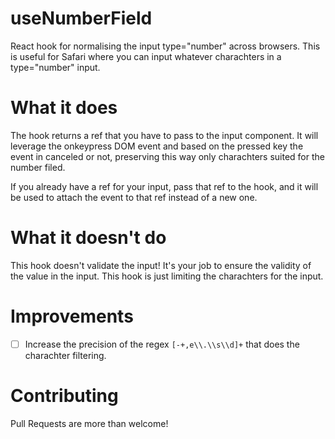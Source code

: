# useNumberField
React hook for normalising the input type="number" across browsers. This is useful for Safari where you can input whatever charachters in a type="number" input.

# What it does
The hook returns a ref that you have to pass to the input component. It will leverage the onkeypress DOM event and based on the pressed key the event in canceled or not, preserving this way only charachters suited for the number filed.

If you already have a ref for your input, pass that ref to the hook, and it will be used to attach the event to that ref instead of a new one.

# What it doesn't do
This hook doesn't validate the input! It's your job to ensure the validity of the value in the input. This hook is just limiting the charachters for the input.

# Improvements
- [ ] Increase the precision of the regex `[-+,e\\.\\s\\d]+` that does the charachter filtering.

# Contributing
Pull Requests are more than welcome!
